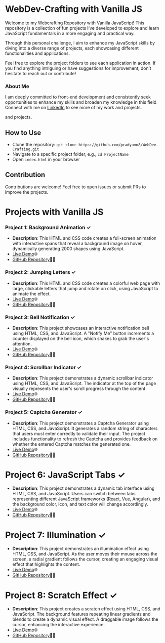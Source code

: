 # WebDev-Crafting with Vanilla JS

Welcome to my Webcrafting Repository with Vanilla JavaScript! This repository is a collection of fun projects I’ve developed to explore and learn JavaScript fundamentals in a more engaging and practical way.

Through this personal challenge, I aim to enhance my JavaScript skills by diving into a diverse range of projects, each showcasing different functionalities and applications.

Feel free to explore the project folders to see each application in action. If you find anything intriguing or have suggestions for improvement, don’t hesitate to reach out or contribute!


### About Me
I am deeply committed to front-end development and consistently seek opportunities to enhance my skills and broaden my knowledge in this field.
Connect with me on [LinkedIn](https://www.linkedin.com/in/pradyumna-web-developer/) to see more of my work and projects.

and projects.

## How to Use
- Clone the repository: `git clone https://github.com/pradyumn8/WebDev-Crafting.git`
- Navigate to a specific project folder, e.g., `cd ProjectName`
- Open `index.html` in your browser

## Contribution
Contributions are welcome! Feel free to open issues or submit PRs to improve the projects.

# Projects with Vanilla JS

### Project 1: Background Animation ✓
- **Description**: This HTML and CSS code creates a full-screen animation with interactive spans that reveal a background image on hover, dynamically generating 2000 shapes using JavaScript.
- [Live Demo](https://animation-bg.netlify.app/)🌐
- [GitHub Repository](https://github.com/pradyumn8/WebDev-Crafting/tree/001129c058653f145d9210bb3ae01f5dcf609fc9/ProjectDay1)👨‍💻

### Project 2: Jumping Letters ✓
- **Description**: This HTML and CSS code creates a colorful web page with large, clickable letters that jump and rotate on click, using JavaScript to animate the effect.
- [Live Demo](https://jumping-letters.netlify.app/)🌐
- [GitHub Repository](https://github.com/pradyumn8/WebDev-Crafting/tree/429cb0eed1b8bbaf4256d114440f7b80d747f7b9/ProjectDay2)👨‍💻

### Project 3: Bell Notification ✓
- **Description**: This project showcases an interactive notification bell using HTML, CSS, and JavaScript. A "Notify Me" button increments a counter displayed on the bell icon, which shakes to grab the user's attention.
- [Live Demo](https://bell-notification.netlify.app/)🌐
- [GitHub Repository](https://github.com/pradyumn8/WebDev-Crafting/tree/134f53e9d9eb90baa36c299e000258c336eacd59/ProjectDay3)👨‍💻

### Project 4: Scrollbar Indicator ✓
- **Description**: This project demonstrates a dynamic scrollbar indicator using HTML, CSS, and JavaScript. The indicator at the top of the page visually represents the user's scroll progress through the content.
- [Live Demo](https://scrollbar-indicator.netlify.app/)🌐
- [GitHub Repository](https://github.com/pradyumn8/WebDev-Crafting/tree/94142e764f5adb13ed279db45be53f477dc50605/ProjectDay4)👨‍💻

### Project 5: Captcha Generator ✓
- **Description**: This project demonstrates a Captcha Generator using HTML, CSS, and JavaScript. It generates a random string of characters that users must enter correctly to validate their input. The project includes functionality to refresh the Captcha and provides feedback on whether the entered Captcha matches the generated one.
- [Live Demo](https://captcha-generatorr.netlify.app/)🌐
- [GitHub Repository](https://github.com/pradyumn8/WebDev-Crafting/tree/94142e764f5adb13ed279db45be53f477dc50605/ProjectDay5)👨‍💻

# Project 6: JavaScript Tabs ✓
- **Description**: This project demonstrates a dynamic tab interface using HTML, CSS, and JavaScript. Users can switch between tabs representing different JavaScript frameworks (React, Vue, Angular), and the background color, icon, and text color will change accordingly.
- [Live Demo](https://tabs-animation.netlify.app/)🌐
- [GitHub Repository](https://github.com/pradyumn8/WebDev-Crafting/tree/94142e764f5adb13ed279db45be53f477dc50605/ProjectDay6)👨‍💻

# Project 7: Illumination ✓
- **Description**: This project demonstrates an illumination effect using HTML, CSS, and JavaScript. As the user moves their mouse across the screen, a radial gradient follows the cursor, creating an engaging visual effect that highlights the content.
- [Live Demo](https://illuminaation.netlify.app/)🌐
- [GitHub Repository](https://github.com/pradyumn8/WebDev-Crafting/tree/94142e764f5adb13ed279db45be53f477dc50605/ProjectDay7)👨‍💻

# Project 8: Scratch Effect ✓
- **Description**: This project creates a scratch effect using HTML, CSS, and JavaScript. The background features repeating linear gradients and blends to create a dynamic visual effect. A draggable image follows the cursor, enhancing the interactive experience.
- [Live Demo](https://scratch-effect.netlify.app/)🌐
- [GitHub Repository](https://github.com/pradyumn8/WebDev-Crafting/tree/94142e764f5adb13ed279db45be53f477dc50605/ProjectDay8)👨‍💻
